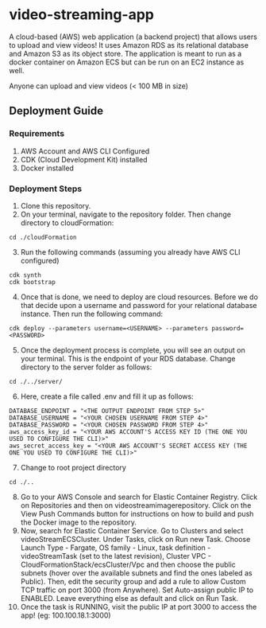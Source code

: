 # video-streaming-app
A cloud-based (AWS) web application (a backend project) that allows users to upload and view videos! It uses Amazon RDS as its relational database and Amazon S3 as its object store. The application is meant to run as a docker container on Amazon ECS but can be run on an EC2 instance as well.

Anyone can upload and view videos (< 100 MB in size)

## Deployment Guide

### Requirements

1. AWS Account and AWS CLI Configured
2. CDK (Cloud Development Kit) installed
3. Docker installed

### Deployment Steps

1. Clone this repository.
2. On your terminal, navigate to the repository folder. Then change directory to cloudFormation:
```
cd ./cloudFormation
```
3. Run the following commands (assuming you already have AWS CLI configured)
```
cdk synth
cdk bootstrap
```
4. Once that is done, we need to deploy are cloud resources. Before we do that decide upon a username and password for your relational database instance. Then run the following command:
```
cdk deploy --parameters username=<USERNAME> --parameters password=<PASSWORD>
```
5. Once the deployment process is complete, you will see an output on your terminal. This is the endpoint of your RDS database. Change directory to the server folder as follows:
```
cd ./../server/
```
6. Here, create a file called .env and fill it up as follows:
```
DATABASE_ENDPOINT = "<THE OUTPUT ENDPOINT FROM STEP 5>"
DATABASE_USERNAME = "<YOUR CHOSEN USERNAME FROM STEP 4>"
DATABASE_PASSWORD = "<YOUR CHOSEN PASSWORD FROM STEP 4>"
aws_access_key_id = "<YOUR AWS ACCOUNT'S ACCESS KEY ID (THE ONE YOU USED TO CONFIGURE THE CLI)>"
aws_secret_access_key = "<YOUR AWS ACCOUNT'S SECRET ACCESS KEY (THE ONE YOU USED TO CONFIGURE THE CLI)>"
```
7. Change to root project directory
```
cd ./..
```
8. Go to your AWS Console and search for Elastic Container Registry. Click on Repositories and then on videostreamimagerepository. Click on the View Push Commands button for instructions on how to build and push the Docker image to the repository.
9. Now, search for Elastic Container Service. Go to Clusters and select videoStreamECSCluster. Under Tasks, click on Run new Task. Choose Launch Type - Fargate, OS family - Linux, task definition - videoStreamTask (set to the latest revision), Cluster VPC - CloudFormationStack/ecsCluster/Vpc and then choose the public subnets (hover over the available subnets and find the ones labeled as Public). Then, edit the security group and add a rule to allow Custom TCP traffic on port 3000 (from Anywhere). Set Auto-assign public IP to ENABLED. Leave everything else as default and click on Run Task.
10. Once the task is RUNNING, visit the public IP at port 3000 to access the app! (eg: 100.100.18.1:3000)


